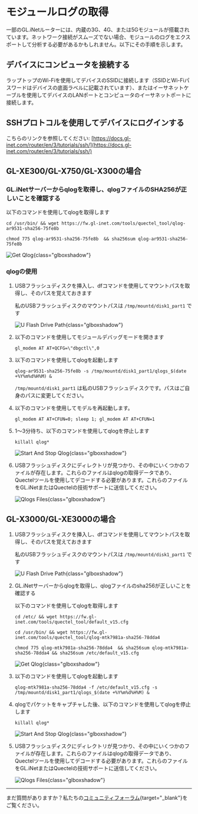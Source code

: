 # モジュールログの取得

一部のGL.iNetルーターには、内蔵の3G、4G、または5Gモジュールが搭載されています。ネットワーク接続がスムーズでない場合、モジュールのログをエクスポートして分析する必要があるかもしれません。以下にその手順を示します。

## デバイスにコンピュータを接続する

ラップトップのWi-Fiを使用してデバイスのSSIDに接続します（SSIDとWi-Fiパスワードはデバイスの底面ラベルに記載されています）、またはイーサネットケーブルを使用してデバイスのLANポートとコンピュータのイーサネットポートに接続します。

## SSHプロトコルを使用してデバイスにログインする

こちらのリンクを参照してください: [https://docs.gl-inet.com/router/en/3/tutorials/ssh/](https://docs.gl-inet.com/router/en/3/tutorials/ssh/)

## GL-XE300/GL-X750/GL-X300の場合

### GL.iNetサーバーからqlogを取得し、qlogファイルのSHA256が正しいことを確認する

以下のコマンドを使用してqlogを取得します

```
cd /usr/bin/ && wget https://fw.gl-inet.com/tools/quectel_tool/qlog-ar9531-sha256-75fe8b
```

```
chmod 775 qlog-ar9531-sha256-75fe8b  && sha256sum qlog-ar9531-sha256-75fe8b
```

![Get Qlog](https://static.gl-inet.com/docs/router/en/4/tutorials/get_module_logs/ar9531_get_qlog.png){class="glboxshadow"}

### qlogの使用

1. USBフラッシュディスクを挿入し、dfコマンドを使用してマウントパスを取得し、そのパスを覚えておきます

    私のUSBフラッシュディスクのマウントパスは `/tmp/mountd/disk1_part1` です

    ![U Flash Drive Path](https://static.gl-inet.com/docs/router/en/4/tutorials/get_module_logs/ar9531_u_flash_drive_path.png){class="glboxshadow"}

2. 以下のコマンドを使用してモジュールデバッグモードを開きます

    ```
    gl_modem AT AT+QCFG=\"dbgctl\",0
    ```

3. 以下のコマンドを使用してqlogを起動します

    ```
    qlog-ar9531-sha256-75fe8b -s /tmp/mountd/disk1_part1/qlogs_$(date +%Y%m%d%H%M) & 
    ```

    `/tmp/mountd/disk1_part1` は私のUSBフラッシュディスクです。パスはご自身のパスに変更してください。

4. 以下のコマンドを使用してモデルを再起動します。

    ```
    gl_modem AT AT+CFUN=0; sleep 1; gl_modem AT AT+CFUN=1
    ```

5. 1〜3分待ち、以下のコマンドを使用してqlogを停止します

    ```
    killall qlog*
    ```

    ![Start And Stop Qlog](https://static.gl-inet.com/docs/router/en/4/tutorials/get_module_logs/ar9531_start_and_stop_qlog.png){class="glboxshadow"}

6. USBフラッシュディスクにディレクトリが見つかり、その中にいくつかのファイルが存在します。これらのファイルはqlogの取得データであり、Quectelツールを使用してデコードする必要があります。これらのファイルをGL.iNetまたはQuectelの技術サポートに送信してください。

    ![Qlogs Files](https://static.gl-inet.com/docs/router/en/4/tutorials/get_module_logs/ar9531_qlogs_files.png){class="glboxshadow"}

## GL-X3000/GL-XE3000の場合

1. USBフラッシュディスクを挿入し、dfコマンドを使用してマウントパスを取得し、そのパスを覚えておきます

    私のUSBフラッシュディスクのマウントパスは `/tmp/mountd/disk1_part1` です

    ![U Flash Drive Path](https://static.gl-inet.com/docs/router/en/4/tutorials/get_module_logs/mtk7981a_u_flash_drive_path.png){class="glboxshadow"}

2. GL.iNetサーバーからqlogを取得し、qlogファイルのsha256が正しいことを確認する

    以下のコマンドを使用してqlogを取得します
    
    ```
    cd /etc/ && wget https://fw.gl-inet.com/tools/quectel_tool/default_v15.cfg
    ```
    
    ```
    cd /usr/bin/ && wget https://fw.gl-inet.com/tools/quectel_tool/qlog-mtk7981a-sha256-78dda4
    ```

    ```
    chmod 775 qlog-mtk7981a-sha256-78dda4  && sha256sum qlog-mtk7981a-sha256-78dda4 && sha256sum /etc/default_v15.cfg
    ```

    ![Get Qlog](https://static.gl-inet.com/docs/router/en/4/tutorials/get_module_logs/mtk7981a_get_qlog.png){class="glboxshadow"}

3. 以下のコマンドを使用してqlogを起動します

    ```
    qlog-mtk7981a-sha256-78dda4 -f /etc/default_v15.cfg -s /tmp/mountd/disk1_part1/qlogs_$(date +%Y%m%d%H%M) & 
    ```

4. qlogでパケットをキャプチャした後、以下のコマンドを使用してqlogを停止します

    ```
    killall qlog*
    ```

    ![Start And Stop Qlog](https://static.gl-inet.com/docs/router/en/4/tutorials/get_module_logs/mtk7981a_start_and_stop_qlog.png){class="glboxshadow"}

5. USBフラッシュディスクにディレクトリが見つかり、その中にいくつかのファイルが存在します。これらのファイルはqlogの取得データであり、Quectelツールを使用してデコードする必要があります。これらのファイルをGL.iNetまたはQuectelの技術サポートに送信してください。

    ![Qlogs Files](https://static.gl-inet.com/docs/router/en/4/tutorials/get_module_logs/mtk7981a_qlogs_files.png){class="glboxshadow"}

---

まだ質問がありますか？私たちの[コミュニティフォーラム](https://forum.gl-inet.com){target="_blank"}をご覧ください。
